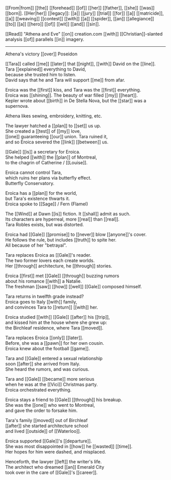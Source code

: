 [[From|from]] [[the]] [[forehead]] [[of]] [[her]] [[father]], [[she]] [[was]] [[born]]. [[Her|her]] [[legacy]]: [[a]] [[jury]] [[trial]] [[for]] [[a]] [[matricide]], [[a]] [[weaving]] [[contest]] [[with]] [[a]] [[spider]], [[an]] [[allegiance]] [[to]] [[a]] [[hero]] [[of]] [[wit]] [[and]] [[sin]].

[[Read]] "Athena and Eve" [[on]] creation.com [[with]] [[Christian]]-slanted analysis [[of]] parallels [[in]] imagery.

* * *
Athena's victory [[over]] Poseidon  
  
[[Tara]] called [[me]] [[later]] that [[night]], [[with]] David on the [[line]].  
Tara [[explained]] everything to David,  
because she trusted him to listen.  
David says that he and Tara will support [[me]] from afar.  
  
Eroica was the [[first]] kiss, and Tara was the [[first]] everything.  
Eroica was [[shining]]. The beauty of war filled [[my]] [[heart]].  
Kepler wrote about [[birth]] in De Stella Nova, but the [[star]] was a supernova.  
  
Athena likes sewing, embroidery, knitting, etc.  
  
The lawyer hatched a [[plan]] to [[set]] us up.  
She created a [[test]] of [[my]] love,  
[[one]] guaranteeing [[our]] union. Tara ruined it,  
and so Eroica severed the [[link]] [[between]] us.  
  
[[Gale]] [[is]] a secretary for Eroica.  
She helped [[with]] the [[plan]] of Montreal,  
to the chagrin of Catherine / [[Louise]].  
  
Eroica cannot control Tara,  
which ruins her plans via butterfly effect.  
Butterfly Conservatory.  
  
Eroica has a [[plan]] for the world,  
but Tara's existence thwarts it.  
Eroica spoke to [[Sage]] / Fern (Flamel)  
  
The [[Wind]] at Dawn [[is]] fiction. It [[shall]] admit as such.  
Its characters are hyperreal, more [[real]] than [[real]].  
Tara Robles exists, but was distorted.  
  
Eroica had [[Gale]] [[promise]] to [[never]] blow [[anyone]]'s cover.  
He follows the rule, but includes [[truth]] to spite her.  
All because of her "betrayal".  
  
Tara replaces Eroica as [[Gale]]'s reader.  
The two former lovers each create worlds.  
Her [[through]] architecture, he [[through]] stories.  
  
Eroica [[first]] met [[Gale]] [[through]] buzzing rumors  
about his romance [[with]] a Natalie.  
The freshman [[saw]] [[how]] [[well]] [[Gale]] composed himself.  
  
Tara returns in twelfth grade instead?  
Eroica goes to Italy [[with]] family,  
and convinces Tara to [[return]] [[with]] her.  
  
Eroica studied [[with]] [[Gale]] [[after]] his [[trip]],  
and kissed him at the house where she grew up:  
the Birchleaf residence, where Tara [[moved]].  
  
Tara replaces Eroica [[only]] [[later]].  
Before, she was a [[pawn]] for her own cousin.  
Eroica knew about the football [[game]].  
  
Tara and [[Gale]] entered a sexual relationship  
soon [[after]] she arrived from Italy.  
She heard the rumors, and was curious.  
  
Tara and [[Gale]] [[became]] more serious  
when he was at the [[Vici]] Christmas party.  
Eroica orchestrated everything.  
  
Eroica stays a friend to [[Gale]] [[through]] his breakup.  
She was the [[one]] who went to Montreal,  
and gave the order to forsake him.  
  
Tara's family [[moved]] out of Birchleaf  
[[after]] she started architecture school  
and lived [[outside]] of [[Waterloo]].  
  
Eroica supported [[Gale]]'s [[departure]].  
She was most disappointed in [[how]] he [[wasted]] [[time]].  
Her hopes for him were dashed, and misplaced.  
  
Henceforth, the lawyer [[left]] the writer's life.  
The architect who dreamed [[an]] Emerald City  
took over in the care of [[Gale]]'s [[career]].  
  
  

  


  

  
